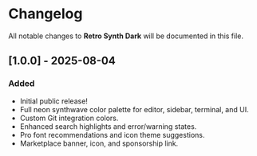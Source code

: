 # Changelog

All notable changes to **Retro Synth Dark** will be documented in this file.

## [1.0.0] - 2025-08-04
### Added
- Initial public release!
- Full neon synthwave color palette for editor, sidebar, terminal, and UI.
- Custom Git integration colors.
- Enhanced search highlights and error/warning states.
- Pro font recommendations and icon theme suggestions.
- Marketplace banner, icon, and sponsorship link.
